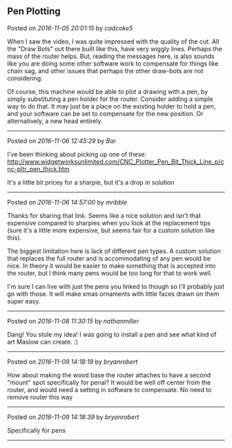 ## Pen Plotting
Posted on *2016-11-05 20:01:15* by *cadcoke5*

When I saw the video, I was quite impressed with the quality of the cut.  All the "Draw Bots" out there built like this, have very wiggly lines.  Perhaps the mass of the router helps. But, reading the messages here, is also sounds like you are doing some other software work to compensate for things like chain sag, and other issues that perhaps the other draw-bots are not considering.

Of course, this machine would be able to plot a drawing with a pen, by simply substituting a pen holder for the router. Consider adding a simple way to do that.  It may just be a place on the existing holder to hold a pen, and your software can be set to compensate for the new position.  Or alternatively, a new head entirely.

---

Posted on *2016-11-06 12:45:29* by *Bar*

I've been thinking about picking up one of these: http://www.widgetworksunlimited.com/CNC_Plotter_Pen_Bit_Thick_Line_p/cnc-pltr_pen_thick.htm

It's a little bit pricey for a sharpie, but it's a drop in solution

---

Posted on *2016-11-06 14:57:00* by *mribble*

Thanks for sharing that link. Seems like a nice solution and isn't that expensive compared to sharpies when you look at the replacement tips (sure it's a little more expensive, but seems fair for a custom solution like this).  

The biggest limitation here is lack of different pen types.   A custom solution that replaces the full router and is accommodating of any pen would be nice.  In theory it would be easier to make something that is accepted into the router, but I think many pens would be too long for that to work well.

I'm sure I can live with just the pens you linked to though so I'll probably just go with those.  It will make xmas ornaments with little faces drawn on them super easy.

---

Posted on *2016-11-08 11:30:15* by *nathanmiller*

Dang! You stole my idea! I was going to install a pen and see what kind of art Maslow can create. :)

---

Posted on *2016-11-09 14:18:19* by *bryanrobert*

How about making the wood base the router attaches to have a second "mount" spot specifically for penal? It would be well off center from the router, and would need a setting in software to compensate. No need to remove router this way

---

Posted on *2016-11-09 14:18:39* by *bryanrobert*

Specifically for pens

---

